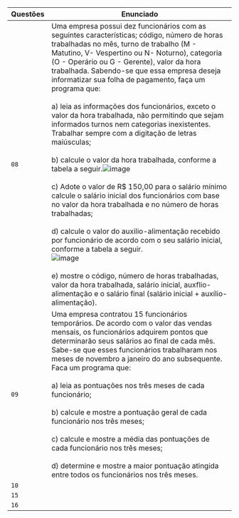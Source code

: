 | Questões  | Enunciado |
| ------------- | ------------- |
| `08`  | Uma empresa possui dez funcionários com as seguintes características; código, número de horas trabalhadas no mês, turno de trabalho (M - Matutino, V- Vespertino ou N- Noturno), categoria (O - Operário ou G - Gerente), valor da hora trabalhada. Sabendo-se que essa empresa deseja informatizar sua folha de pagamento, faça um programa que: <br> <br> a) leia as informações dos funcionários, exceto o valor da hora trabalhada, não permitindo que sejam informados turnos nem categorias inexistentes. Trabalhar sempre com a digitação de letras maiúsculas; <br> <br> b) calcule o valor da hora trabalhada, conforme a tabela a seguir.![image](https://user-images.githubusercontent.com/124939591/233813450-1e586729-08c9-40b5-a4f5-167b80047bc8.png) <br> <br> c) Adote o valor de R$ 150,00 para o salário mínimo calcule o salário inicial dos funcionários com base no valor da hora trabalhada e no número de horas trabalhadas; <br> <br> d) calcule o valor do auxilio-alimentação recebido por funcionário de acordo com o seu salário inicial, conforme a tabela a seguir. <br> ![image](https://user-images.githubusercontent.com/124939591/233813502-3e7e18ec-3cd1-47c5-b4d7-d6860cafe9fb.png) <br> <br> e) mostre o código, número de horas trabalhadas, valor da hora trabalhada, salário inicial, auxflio-alimentação e o salário final (salário inicial + auxílio-alimentação).  |
| `09`  | Uma empresa contratou 15 funcionários temporários. De acordo com o valor das vendas mensais, os funcionários adquirem pontos que determinarão seus salários ao final de cada mês. Sabe-se que esses funcionários trabalharam nos meses de novembro a janeiro do ano subsequente. Faca um programa que: <br> <br> a) leia as pontuações nos três meses de cada funcionário; <br> <br> b) calcule e mostre a pontuação geral de cada funcionário nos três meses; <br> <br> c) calcule e mostre a média das pontuações de cada funcionário nos três meses; <br> <br> d) determine e mostre a maior pontuação atingida entre todos os funcionários nos três meses.  |
| `10`  |   |
| `15`  |   |
| `16`  |   |
